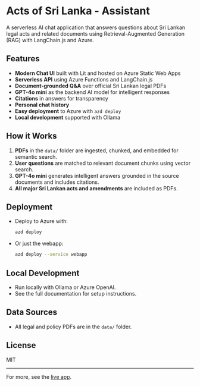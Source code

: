 # Acts of Sri Lanka - Assistant

A serverless AI chat application that answers questions about Sri Lankan legal acts and related documents using Retrieval-Augmented Generation (RAG) with LangChain.js and Azure.

## Features

- **Modern Chat UI** built with Lit and hosted on Azure Static Web Apps
- **Serverless API** using Azure Functions and LangChain.js
- **Document-grounded Q&A** over official Sri Lankan legal PDFs
- **GPT-4o mini** as the backend AI model for intelligent responses
- **Citations** in answers for transparency
- **Personal chat history**
- **Easy deployment** to Azure with `azd deploy`
- **Local development** supported with Ollama

## How it Works

1. **PDFs** in the `data/` folder are ingested, chunked, and embedded for semantic search.
2. **User questions** are matched to relevant document chunks using vector search.
3. **GPT-4o mini** generates intelligent answers grounded in the source documents and includes citations.
4. **All major Sri Lankan acts and amendments** are included as PDFs.

## Deployment

- Deploy to Azure with:
  ```sh
  azd deploy
  ```
- Or just the webapp:
  ```sh
  azd deploy --service webapp
  ```

## Local Development

- Run locally with Ollama or Azure OpenAI.
- See the full documentation for setup instructions.

## Data Sources

- All legal and policy PDFs are in the `data/` folder.

## License

MIT

---

For more, see the [live app](https://lively-meadow-0b6650b0f.1.azurestaticapps.net/).
